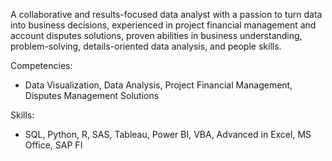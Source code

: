 A collaborative and results-focused data analyst with a passion to turn data into business decisions, experienced in project financial management and account disputes solutions, proven abilities in business understanding, problem-solving, details-oriented data analysis, and people skills.

Competencies:
+ Data Visualization, Data Analysis, Project Financial Management, Disputes Management Solutions 

Skills:
+ SQL, Python, R, SAS, Tableau, Power BI, VBA, Advanced in Excel, MS Office, SAP FI
<!---
pengw710/pengw710 is a ✨ special ✨ repository because its `README.md` (this file) appears on your GitHub profile.
You can click the Preview link to take a look at your changes.
--->
